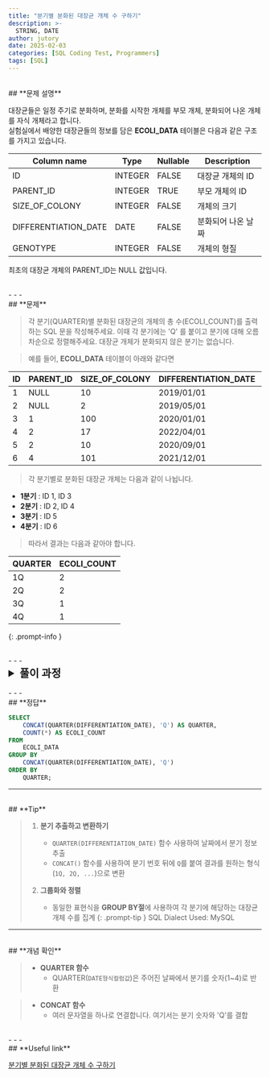 ```yaml
---
title: "분기별 분화된 대장균 개체 수 구하기"
description: >-
  STRING, DATE
author: jutory
date: 2025-02-03
categories: [SQL Coding Test, Programmers]
tags: [SQL]
---
```


<br>
## **문제 설명**

대장균들은 일정 주기로 분화하며, 분화를 시작한 개체를 부모 개체, 분화되어 나온 개체를 자식 개체라고 합니다.  
실험실에서 배양한 대장균들의 정보를 담은 **ECOLI_DATA** 테이블은 다음과 같은 구조를 가지고 있습니다.

| Column name           | Type    | Nullable | Description             |
|-----------------------|---------|----------|-------------------------|
| ID                    | INTEGER | FALSE    | 대장균 개체의 ID         |
| PARENT_ID             | INTEGER | TRUE     | 부모 개체의 ID           |
| SIZE_OF_COLONY        | INTEGER | FALSE    | 개체의 크기             |
| DIFFERENTIATION_DATE  | DATE    | FALSE    | 분화되어 나온 날짜       |
| GENOTYPE              | INTEGER | FALSE    | 개체의 형질            |

최초의 대장균 개체의 PARENT_ID는 NULL 값입니다.

<br>
- - -
<br>
## **문제**

> 각 분기(QUARTER)별 분화된 대장균의 개체의 총 수(ECOLI_COUNT)를 출력하는 SQL 문을 작성해주세요. 이때 각 분기에는 'Q' 를 붙이고 분기에 대해 오름차순으로 정렬해주세요. 대장균 개체가 분화되지 않은 분기는 없습니다.

> 예를 들어, **ECOLI_DATA** 테이블이 아래와 같다면

| ID | PARENT_ID | SIZE_OF_COLONY | DIFFERENTIATION_DATE | GENOTYPE |
|----|-----------|----------------|----------------------|----------|
| 1  | NULL      | 10             | 2019/01/01           | 5        |
| 2  | NULL      | 2              | 2019/05/01           | 3        |
| 3  | 1         | 100            | 2020/01/01           | 4        |
| 4  | 2         | 17             | 2022/04/01           | 4        |
| 5  | 2         | 10             | 2020/09/01           | 6        |
| 6  | 4         | 101            | 2021/12/01           | 22       |

> 각 분기별로 분화된 대장균 개체는 다음과 같이 나뉩니다.

- **1분기** : ID 1, ID 3  
- **2분기** : ID 2, ID 4  
- **3분기** : ID 5  
- **4분기** : ID 6  

> 따라서 결과는 다음과 같아야 합니다.

| QUARTER | ECOLI_COUNT |
|---------|-------------|
| 1Q      | 2           |
| 2Q      | 2           |
| 3Q      | 1           |
| 4Q      | 1           |
{: .prompt-info }

<br>
- - -
<br>
<details>
  <summary style="font-size: 1.5em; font-weight: bold;">풀이 과정</summary>
<div markdown="1">

1. **분기 추출**  
   - MySQL의 `QUARTER(DIFFERENTIATION_DATE)` 함수를 사용하여 각 대장균 개체의 분화 날짜에서 해당 분기를 숫자(1~4)로 추출합니다.

2. **형식 지정**  
   - `CONCAT(QUARTER(DIFFERENTIATION_DATE), 'Q')` 함수를 사용하여 추출한 분기 숫자 뒤에 문자 `'Q'`를 붙여 `1Q, 2Q, 3Q, 4Q`와 같은 형식으로 결과를 표시합니다.

3. **집계**  
   - `COUNT(*)` 함수를 이용해 각 분기에 분화된 대장균 개체의 총 개수를 계산합니다.

4. **그룹화 및 정렬**  
   - `GROUP BY` 절에 `CONCAT(QUARTER(DIFFERENTIATION_DATE), 'Q')` 표현식을 사용하여 동일한 분기의 데이터를 그룹화합니다.
   - `ORDER BY` 절을 사용해 그룹화된 결과를 분기 순서대로 오름차순 정렬합니다.
</div>
</details>

<br>
- - -
<br>
## **정답**

```sql
SELECT 
    CONCAT(QUARTER(DIFFERENTIATION_DATE), 'Q') AS QUARTER,
    COUNT(*) AS ECOLI_COUNT
FROM 
    ECOLI_DATA
GROUP BY 
    CONCAT(QUARTER(DIFFERENTIATION_DATE), 'Q')
ORDER BY 
    QUARTER;
```

- - -
<br>
## **Tip**

> 1. **분기 추출하고 변환하기**
>    - `QUARTER(DIFFERENTIATION_DATE)` 함수 사용하여 날짜에서 분기 정보 추출
>    - `CONCAT()` 함수를 사용하여 분기 번호 뒤에 `Q`를 붙여 결과를 원하는 형식(`1Q, 2Q, ...`)으로 변환
>
> 2. **그룹화와 정렬**
>    - 동일한 표현식을 **GROUP BY절**에 사용하여 각 분기에 해당하는 대장균 개체 수를 집계
{: .prompt-tip }
> SQL Dialect Used: MySQL

- - -
<br>
## **개념 확인**

> - **QUARTER 함수**
>   - QUARTER(`DATE형식컬럼값`)은 주어진 날짜에서 분기를 숫자(1~4)로 반환

> - **CONCAT 함수**
>   - 여러 문자열을 하나로 연결합니다. 여기서는 분기 숫자와 'Q'를 결합

<br>
- - -
<br>
## **Useful link**

[분기별 분화된 대장균 개체 수 구하기](https://school.programmers.co.kr/learn/courses/30/lessons/299308)